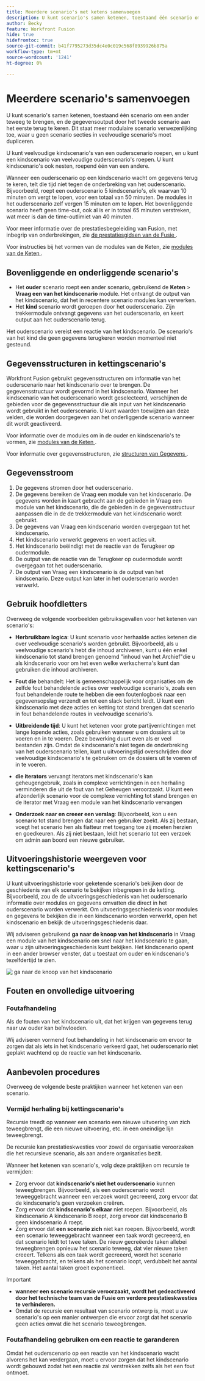 ```yaml
---
title: Meerdere scenario's met ketens samenvoegen
description: U kunt scenario's samen ketenen, toestaand één scenario om een ander teweeg te brengen, en de gegevensoutput door het tweede scenario aan het eerste terug te keren.
author: Becky
feature: Workfront Fusion
hide: true
hidefromtoc: true
source-git-commit: b41f7795273d35dc4e0c019c568f8939926b875a
workflow-type: tm+mt
source-wordcount: '1241'
ht-degree: 0%

---
```



# Meerdere scenario&#39;s samenvoegen

U kunt scenario&#39;s samen ketenen, toestaand één scenario om een ander teweeg te brengen, en de gegevensoutput door het tweede scenario aan het eerste terug te keren. Dit staat meer modulaire scenario verwezenlijking toe, waar u geen scenario secties in veelvoudige scenario&#39;s moet dupliceren.

U kunt veelvoudige kindscenario&#39;s van een ouderscenario roepen, en u kunt een kindscenario van veelvoudige ouderscenario&#39;s roepen. U kunt kindscenario&#39;s ook nesten, roepend één van een andere.

Wanneer een ouderscenario op een kindscenario wacht om gegevens terug te keren, telt die tijd niet tegen de onderbreking van het ouderscenario. Bijvoorbeeld, roept een ouderscenario 5 kindscenario&#39;s, elk waarvan 10 minuten om vergt te lopen, voor een totaal van 50 minuten. De modules in het ouderscenario zelf vergen 15 minuten om te lopen. Het bovenliggende scenario heeft geen time-out, ook al is er in totaal 65 minuten verstreken, wat meer is dan de time-outlimiet van 40 minuten.

Voor meer informatie over de prestatiesbegeleiding van Fusion, met inbegrip van onderbrekingen, zie [&#x200B; de prestatiesgidsen van de Fusie &#x200B;](/help/workfront-fusion/references/scenarios/fusion-performance-guardrails.md).

Voor instructies bij het vormen van de modules van de Keten, zie [&#x200B; modules van de Keten &#x200B;](/help/workfront-fusion/references/apps-and-modules/tools-and-transformers/chain-modules.md).

## Bovenliggende en onderliggende scenario&#39;s

* Het **ouder** scenario roept een ander scenario, gebruikend de **Keten** > **Vraag een van het kindscenario** module. Het ontvangt de output van het kindscenario, dat het in recentere scenario modules kan verwerken.
* Het **kind** scenario wordt geroepen door het ouderscenario. Zijn trekkermodule ontvangt gegevens van het ouderscenario, en keert output aan het ouderscenario terug.

Het ouderscenario vereist een reactie van het kindscenario. De scenario&#39;s van het kind die geen gegevens terugkeren worden momenteel niet gesteund.

## Gegevensstructuren in kettingscenario&#39;s

Workfront Fusion gebruikt gegevensstructuren om informatie van het ouderscenario naar het kindscenario over te brengen. De gegevensstructuur wordt gevormd in het kindscenario. Wanneer het kindscenario van het ouderscenario wordt geselecteerd, verschijnen de gebieden voor de gegevensstructuur die als input van het kindscenario wordt gebruikt in het ouderscenario. U kunt waarden toewijzen aan deze velden, die worden doorgegeven aan het onderliggende scenario wanneer dit wordt geactiveerd.

Voor informatie over de modules om in de ouder en kindscenario&#39;s te vormen, zie [&#x200B; modules van de Keten &#x200B;](/help/workfront-fusion/references/apps-and-modules/tools-and-transformers/chain-modules.md).

Voor informatie over gegevensstructuren, zie [&#x200B; structuren van Gegevens &#x200B;](/help/workfront-fusion/references/mapping-panel/data-types/data-structures.md).

## Gegevensstroom

1. De gegevens stromen door het ouderscenario.
1. De gegevens bereiken de Vraag een module van het kindscenario. De gegevens worden in kaart gebracht aan de gebieden in Vraag een module van het kindscenario, die de gebieden in de gegevensstructuur aanpassen die in de de trekkermodule van het kindscenario wordt gebruikt.
1. De gegevens van Vraag een kindscenario worden overgegaan tot het kindscenario.
1. Het kindscenario verwerkt gegevens en voert acties uit.
1. Het kindscenario beëindigt met de reactie van de Terugkeer op oudermodule.
1. De output van de reactie van de Terugkeer op oudermodule wordt overgegaan tot het ouderscenario.
1. De output van Vraag een kindscenario is de output van het kindscenario. Deze output kan later in het ouderscenario worden verwerkt.

## Gebruik hoofdletters

Overweeg de volgende voorbeelden gebruiksgevallen voor het ketenen van scenario&#39;s:

* **Herbruikbare logica**: U kunt scenario voor herhaalde acties ketenen die over veelvoudige scenario&#39;s worden gebruikt. Bijvoorbeeld, als u veelvoudige scenario&#39;s hebt die inhoud archiveren, kunt u één enkel kindscenario tot stand brengen genoemd &quot;inhoud van het Archief&quot;die u als kindscenario voor om het even welke werkschema&#39;s kunt dan gebruiken die inhoud archiveren.

* **Fout die** behandelt: Het is gemeenschappelijk voor organisaties om de zelfde fout behandelende acties over veelvoudige scenario&#39;s, zoals een fout behandelende route te hebben die een foutenlogboek naar een gegevensopslag verzendt en tot een slack bericht leidt. U kunt een kindscenario met deze acties en ketting tot stand brengen dat scenario in fout behandelende routes in veelvoudige scenario&#39;s.

* **Uitbreidende tijd**: U kunt het ketenen voor grote partijverrichtingen met lange lopende acties, zoals gebruiken wanneer u om dossiers uit te voeren en in te voeren. Deze bewerking duurt even als er veel bestanden zijn. Omdat de kindscenario&#39;s niet tegen de onderbreking van het ouderscenario tellen, kunt u uitvoeringstijd overschrijden door veelvoudige kindscenario&#39;s te gebruiken om de dossiers uit te voeren of in te voeren.

* **die iterators** vervangt iterators met kindscenario&#39;s kan geheugengebruik, zoals in complexe verrichtingen in een herhaling verminderen die uit de fout van het Geheugen veroorzaakt. U kunt een afzonderlijk scenario voor de complexe verrichting tot stand brengen en de iterator met Vraag een module van het kindscenario vervangen

* **Onderzoek naar en creeer een verslag**: Bijvoorbeeld, kon u een scenario tot stand brengen dat naar een gebruiker zoekt. Als zij bestaan, voegt het scenario hen als fiatteur met toegang toe zij moeten herzien en goedkeuren. Als zij niet bestaan, leidt het scenario tot een verzoek om admin aan boord een nieuwe gebruiker.

## Uitvoeringshistorie weergeven voor kettingscenario&#39;s

U kunt uitvoeringshistorie voor geketende scenario&#39;s bekijken door de geschiedenis van elk scenario te bekijken inbegrepen in de ketting. Bijvoorbeeld, zou de de uitvoeringsgeschiedenis van het ouderscenario informatie over modules en gegevens omvatten die direct in het ouderscenario worden verwerkt. Om uitvoeringsgeschiedenis voor modules en gegevens te bekijken die in een kindscenario worden verwerkt, open het kindscenario en bekijk de uitvoeringsgeschiedenis daar.

Wij adviseren gebruikend **ga naar de knoop van het kindscenario** in Vraag een module van het kindscenario om snel naar het kindscenario te gaan, waar u zijn uitvoeringsgeschiedenis kunt bekijken. Het kindscenario opent in een ander browser venster, dat u toestaat om ouder en kindscenario&#39;s tezelfdertijd te zien.

![&#x200B; ga naar de knoop van het kindscenario &#x200B;](assets/go-to-the-child-button.png)

## Fouten en onvolledige uitvoering

### Foutafhandeling

Als de fouten van het kindscenario uit, dat het krijgen van gegevens terug naar uw ouder kan beïnvloeden.

Wij adviseren vormend fout behandeling in het kindscenario om ervoor te zorgen dat als iets in het kindscenario verkeerd gaat, het ouderscenario niet geplakt wachtend op de reactie van het kindscenario.

## Aanbevolen procedures

Overweeg de volgende beste praktijken wanneer het ketenen van een scenario.

### Vermijd herhaling bij kettingscenario&#39;s

Recursie treedt op wanneer een scenario een nieuwe uitvoering van zich teweegbrengt, die een nieuwe uitvoering, etc. in een oneindige lijn teweegbrengt.

De recursie kan prestatieskwesties voor zowel de organisatie veroorzaken die het recursieve scenario, als aan andere organisaties bezit.

Wanneer het ketenen van scenario&#39;s, volg deze praktijken om recursie te vermijden:

* Zorg ervoor dat **kindscenario&#39;s niet het ouderscenario** kunnen teweegbrengen. Bijvoorbeeld, als een ouderscenario wordt teweeggebracht wanneer een verzoek wordt gecreeerd, zorg ervoor dat de kindscenario&#39;s geen verzoeken creëren.
* Zorg ervoor dat **kindscenario&#39;s elkaar** niet roepen. Bijvoorbeeld, als kindscenario A kindscenario B roept, zorg ervoor dat kindscenario B geen kindscenario A roept.
* Zorg ervoor dat **een scenario zich** niet kan roepen. Bijvoorbeeld, wordt een scenario teweeggebracht wanneer een taak wordt gecreeerd, en dat scenario leidt tot twee taken. De nieuw gecreëerde taken allebei teweegbrengen opnieuw het scenario teweeg, dat vier nieuwe taken creeert. Telkens als een taak wordt gecreeerd, wordt het scenario teweeggebracht, en telkens als het scenario loopt, verdubbelt het aantal taken. Het aantal taken groeit exponentieel.

>[!IMPORTANT]
>
>* **wanneer een scenario recursie veroorzaakt, wordt het gedeactiveerd door het technische team van de Fusie om verdere prestatieskwesties te verhinderen.**
>* Omdat de recursie een resultaat van scenario ontwerp is, moet u uw scenario&#39;s op een manier ontwerpen die ervoor zorgt dat het scenario geen acties omvat die het scenario teweegbrengen.

### Foutafhandeling gebruiken om een reactie te garanderen

Omdat het ouderscenario op een reactie van het kindscenario wacht alvorens het kan verdergaan, moet u ervoor zorgen dat het kindscenario wordt gebouwd zodat het een reactie zal verstrekken zelfs als het een fout ontmoet.

